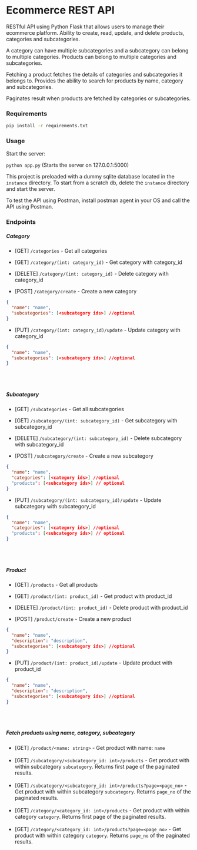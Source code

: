 <h1>Ecommerce REST API</h1>
RESTful API using Python Flask that allows users to manage
their ecommerce platform. Ability to create, read, update, and delete
products, categories and subcategories.

A category can have multiple subcategories and a subcategory can belong to
multiple categories. Products can belong to multiple categories and subcategories. 

Fetching a product fetches the details of categories and
subcategories it belongs to. Provides the ability to search for products by name, category and
subcategories.

Paginates result when products are fetched by categories or subcategories. 

### Requirements
```bash
pip install -r requirements.txt
```


### Usage

Start the server:

`python app.py` (Starts the server on 127.0.0.1:5000)

This project is preloaded with a dummy sqlite database located in the `instance` directory. To start from a scratch db, delete the `instance` directory and start the server.

To test the API using Postman, install postman agent in your OS and call the API using Postman.

### Endpoints

##### Category
- [GET] `/categories` - Get all categories
- [GET] `/category/(int: category_id)` - Get category with category_id
- [DELETE] `/category/(int: category_id)` - Delete category with category_id

- [POST] `/category/create` - Create a new category
```json
{
  "name": "name",
  "subcategories": [<subcategory ids>] //optional
}
```

- [PUT] `/category/(int: category_id)/update` - Update category with category_id
```json
{
  "name": "name",
  "subcategories": [<subcategory ids>] //optional
}
```

<br></br>
##### Subcategory
- [GET] `/subcategories` - Get all subcategories
- [GET] `/subcategory/(int: subcategory_id)` - Get subcategory with subcategory_id
- [DELETE] `/subcategory/(int: subcategory_id)` - Delete subcategory with subcategory_id

- [POST] `/subcategory/create` - Create a new subcategory
```json
{
  "name": "name",
  "categories": [<category ids>] //optional
  "products": [<subcategory ids>] // optional
}
```

- [PUT] `/subcategory/(int: subcategory_id)/update` - Update subcategory with subcategory_id
```json
{
  "name": "name",
  "categories": [<category ids>] //optional
  "products": [<subcategory ids>] // optional
}
```


<br></br>
##### Product
- [GET] `/products` - Get all products
- [GET] `/product/(int: product_id)` - Get product with product_id
- [DELETE] `/product/(int: product_id)` - Delete product with product_id

- [POST] `/product/create` - Create a new product
```json
{
  "name": "name",
  "description": "description",
  "subcategories": [<subcategory ids>] //optional
}
```

- [PUT] `/product/(int: product_id)/update` - Update product with product_id
```json
{
  "name": "name",
  "description": "description",
  "subcategories": [<subcategory ids>] //optional
}
```


<br></br>
##### Fetch products using name, category, subcategory
- [GET] `/product/<name: string>` - Get product with name: `name`
<br></br>
- [GET] `/subcategory/<subcategory_id: int>/products` - Get product with within subcategory `subcategory`. Returns first page of the paginated results.
<br></br>
- [GET] `/subcategory/<subcategory_id: int>/products?page=<page_no>` - Get product with within subcategory `subcategory`. Returns `page_no` of the paginated results.
<br></br>
- [GET] `/category/<category_id: int>/products` - Get product with within category `category`. Returns first page of the paginated results.
<br></br>
- [GET] `/category/<category_id: int>/products?page=<page_no>` - Get product with within category `category`. Returns `page_no` of the paginated results.